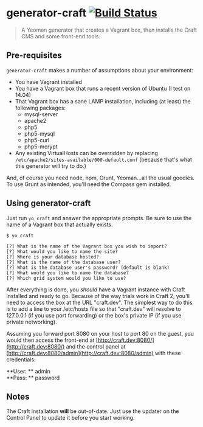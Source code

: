 # generator-craft [![Build Status](https://travis-ci.org/ktbartholomew/generator-craft.svg?branch=master)](https://travis-ci.org/ktbartholomew/generator-craft)

> A Yeoman generator that creates a Vagrant box, then installs the Craft CMS and some front-end tools.

## Pre-requisites

`generator-craft` makes a number of assumptions about your environment:

* You have Vagrant installed
* You have a Vagrant box that runs a recent version of Ubuntu (I test on 14.04)
* That Vagrant box has a sane LAMP installation, including (at least) the following packages:
  * mysql-server
  * apache2
  * php5
  * php5-mysql
  * php5-curl
  * php5-mcrypt
* Any existing VirtualHosts can be overridden by replacing `/etc/apache2/sites-available/000-default.conf` (because that's what this generator will try to do.)

And, of course you need node, npm, Grunt, Yeoman...all the usual goodies. To use Grunt as intended, you'll need the Compass gem installed.

## Using generator-craft

Just run `yo craft` and answer the appropriate prompts. Be sure to use the name of a Vagrant box that actually exists.

```
$ yo craft

[?] What is the name of the Vagrant box you wish to import?
[?] What would you like to name the site?
[?] Where is your database hosted?
[?] What is the name of the database user?
[?] What is the database user's password? (default is blank) 
[?] What would you like to name the database?
[?] Which grid system would you like to use?
```

After everything is done, you _should_ have a Vagrant instance with Craft installed and ready to go. Because of the way trials work in Craft 2, you'll need to access the box at the URL "craft.dev". The simplest way to do this is to add a line to your /etc/hosts file so that "craft.dev" will resolve to 127.0.0.1 (if you use port forwarding) or the box's private IP (if you use private networking).

Assuming you forward port 8080 on your host to port 80 on the guest, you would then access the front-end at [http://craft.dev:8080/](http://craft.dev:8080/) and the control panel at [http://craft.dev:8080/admin](http://craft.dev:8080/admin) with these credentials:

**User: ** admin <br>
**Pass: ** password

## Notes

The Craft installation **will** be out-of-date. Just use the updater on the Control Panel to update it before you start working.